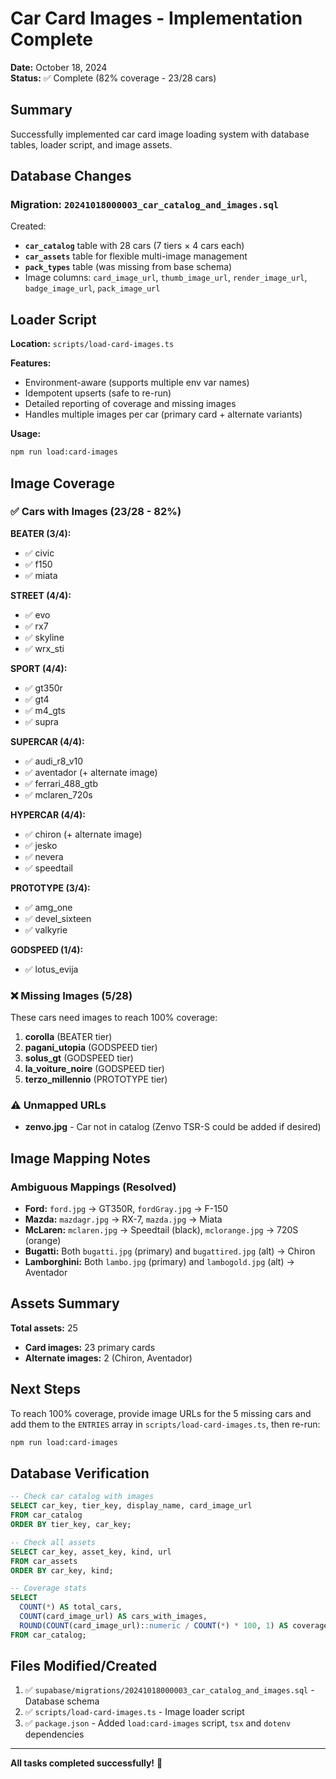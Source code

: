# Car Card Images - Implementation Complete

**Date:** October 18, 2024  
**Status:** ✅ Complete (82% coverage - 23/28 cars)

## Summary

Successfully implemented car card image loading system with database tables, loader script, and image assets.

## Database Changes

### Migration: `20241018000003_car_catalog_and_images.sql`

Created:
- **`car_catalog`** table with 28 cars (7 tiers × 4 cars each)
- **`car_assets`** table for flexible multi-image management
- **`pack_types`** table (was missing from base schema)
- Image columns: `card_image_url`, `thumb_image_url`, `render_image_url`, `badge_image_url`, `pack_image_url`

## Loader Script

**Location:** `scripts/load-card-images.ts`

**Features:**
- Environment-aware (supports multiple env var names)
- Idempotent upserts (safe to re-run)
- Detailed reporting of coverage and missing images
- Handles multiple images per car (primary card + alternate variants)

**Usage:**
```bash
npm run load:card-images
```

## Image Coverage

### ✅ Cars with Images (23/28 - 82%)

**BEATER (3/4):**
- ✅ civic
- ✅ f150
- ✅ miata

**STREET (4/4):**
- ✅ evo
- ✅ rx7
- ✅ skyline
- ✅ wrx_sti

**SPORT (4/4):**
- ✅ gt350r
- ✅ gt4
- ✅ m4_gts
- ✅ supra

**SUPERCAR (4/4):**
- ✅ audi_r8_v10
- ✅ aventador (+ alternate image)
- ✅ ferrari_488_gtb
- ✅ mclaren_720s

**HYPERCAR (4/4):**
- ✅ chiron (+ alternate image)
- ✅ jesko
- ✅ nevera
- ✅ speedtail

**PROTOTYPE (3/4):**
- ✅ amg_one
- ✅ devel_sixteen
- ✅ valkyrie

**GODSPEED (1/4):**
- ✅ lotus_evija

### ❌ Missing Images (5/28)

These cars need images to reach 100% coverage:

1. **corolla** (BEATER tier)
2. **pagani_utopia** (GODSPEED tier)
3. **solus_gt** (GODSPEED tier)
4. **la_voiture_noire** (GODSPEED tier)
5. **terzo_millennio** (PROTOTYPE tier)

### ⚠️ Unmapped URLs

- **zenvo.jpg** - Car not in catalog (Zenvo TSR-S could be added if desired)

## Image Mapping Notes

### Ambiguous Mappings (Resolved)
- **Ford:** `ford.jpg` → GT350R, `fordGray.jpg` → F-150
- **Mazda:** `mazdagr.jpg` → RX-7, `mazda.jpg` → Miata
- **McLaren:** `mclaren.jpg` → Speedtail (black), `mclorange.jpg` → 720S (orange)
- **Bugatti:** Both `bugatti.jpg` (primary) and `bugattired.jpg` (alt) → Chiron
- **Lamborghini:** Both `lambo.jpg` (primary) and `lambogold.jpg` (alt) → Aventador

## Assets Summary

**Total assets:** 25
- **Card images:** 23 primary cards
- **Alternate images:** 2 (Chiron, Aventador)

## Next Steps

To reach 100% coverage, provide image URLs for the 5 missing cars and add them to the `ENTRIES` array in `scripts/load-card-images.ts`, then re-run:

```bash
npm run load:card-images
```

## Database Verification

```sql
-- Check car catalog with images
SELECT car_key, tier_key, display_name, card_image_url 
FROM car_catalog 
ORDER BY tier_key, car_key;

-- Check all assets
SELECT car_key, asset_key, kind, url 
FROM car_assets 
ORDER BY car_key, kind;

-- Coverage stats
SELECT 
  COUNT(*) AS total_cars,
  COUNT(card_image_url) AS cars_with_images,
  ROUND(COUNT(card_image_url)::numeric / COUNT(*) * 100, 1) AS coverage_pct
FROM car_catalog;
```

## Files Modified/Created

1. ✅ `supabase/migrations/20241018000003_car_catalog_and_images.sql` - Database schema
2. ✅ `scripts/load-card-images.ts` - Image loader script
3. ✅ `package.json` - Added `load:card-images` script, `tsx` and `dotenv` dependencies

---

**All tasks completed successfully!** 🎉

